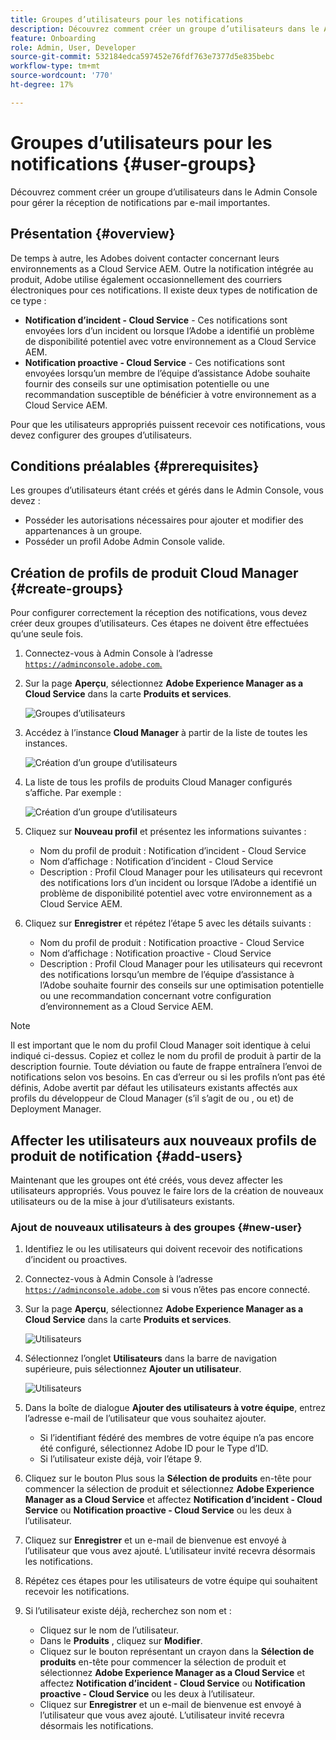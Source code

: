 ```yaml
---
title: Groupes d’utilisateurs pour les notifications
description: Découvrez comment créer un groupe d’utilisateurs dans le Admin Console pour gérer la réception de notifications par e-mail importantes.
feature: Onboarding
role: Admin, User, Developer
source-git-commit: 532184edca597452e76fdf763e7377d5e835bebc
workflow-type: tm+mt
source-wordcount: '770'
ht-degree: 17%

---
```



# Groupes d’utilisateurs pour les notifications {#user-groups}

Découvrez comment créer un groupe d’utilisateurs dans le Admin Console pour gérer la réception de notifications par e-mail importantes.

## Présentation {#overview}

De temps à autre, les Adobes doivent contacter concernant leurs environnements as a Cloud Service AEM. Outre la notification intégrée au produit, Adobe utilise également occasionnellement des courriers électroniques pour ces notifications. Il existe deux types de notification de ce type :

* **Notification d’incident - Cloud Service** - Ces notifications sont envoyées lors d’un incident ou lorsque l’Adobe a identifié un problème de disponibilité potentiel avec votre environnement as a Cloud Service AEM.
* **Notification proactive - Cloud Service** - Ces notifications sont envoyées lorsqu’un membre de l’équipe d’assistance Adobe souhaite fournir des conseils sur une optimisation potentielle ou une recommandation susceptible de bénéficier à votre environnement as a Cloud Service AEM.

Pour que les utilisateurs appropriés puissent recevoir ces notifications, vous devez configurer des groupes d’utilisateurs.

## Conditions préalables {#prerequisites}

Les groupes d’utilisateurs étant créés et gérés dans le Admin Console, vous devez :

* Posséder les autorisations nécessaires pour ajouter et modifier des appartenances à un groupe.
* Posséder un profil Adobe Admin Console valide.

## Création de profils de produit Cloud Manager {#create-groups}

Pour configurer correctement la réception des notifications, vous devez créer deux groupes d’utilisateurs. Ces étapes ne doivent être effectuées qu’une seule fois.

1. Connectez-vous à Admin Console à l’adresse [`https://adminconsole.adobe.com`.](https://adminconsole.adobe.com)

1. Sur la page **Aperçu**, sélectionnez **Adobe Experience Manager as a Cloud Service** dans la carte **Produits et services**.

   ![Groupes d’utilisateurs](assets/products_services.png)

1. Accédez à l’instance **Cloud Manager** à partir de la liste de toutes les instances.

   ![Création d’un groupe d’utilisateurs](assets/cloud_manager_instance.png)

1. La liste de tous les profils de produits Cloud Manager configurés s’affiche. Par exemple :

   ![Création d’un groupe d’utilisateurs](assets/cloud_manager_profiles.png)

1. Cliquez sur **Nouveau profil** et présentez les informations suivantes :

   * Nom du profil de produit : Notification d’incident - Cloud Service
   * Nom d’affichage : Notification d’incident - Cloud Service
   * Description : Profil Cloud Manager pour les utilisateurs qui recevront des notifications lors d’un incident ou lorsque l’Adobe a identifié un problème de disponibilité potentiel avec votre environnement as a Cloud Service AEM.

1. Cliquez sur **Enregistrer** et répétez l’étape 5 avec les détails suivants :

   * Nom du profil de produit : Notification proactive - Cloud Service
   * Nom d’affichage : Notification proactive - Cloud Service
   * Description : Profil Cloud Manager pour les utilisateurs qui recevront des notifications lorsqu’un membre de l’équipe d’assistance à l’Adobe souhaite fournir des conseils sur une optimisation potentielle ou une recommandation concernant votre configuration d’environnement as a Cloud Service AEM.

>[!NOTE]
>
>Il est important que le nom du profil Cloud Manager soit identique à celui indiqué ci-dessus. Copiez et collez le nom du profil de produit à partir de la description fournie. Toute déviation ou faute de frappe entraînera l’envoi de notifications selon vos besoins. En cas d’erreur ou si les profils n’ont pas été définis, Adobe avertit par défaut les utilisateurs existants affectés aux profils du développeur de Cloud Manager (s’il s’agit de ou , ou et) de Deployment Manager.

## Affecter les utilisateurs aux nouveaux profils de produit de notification {#add-users}

Maintenant que les groupes ont été créés, vous devez affecter les utilisateurs appropriés. Vous pouvez le faire lors de la création de nouveaux utilisateurs ou de la mise à jour d’utilisateurs existants.

### Ajout de nouveaux utilisateurs à des groupes {#new-user}

1. Identifiez le ou les utilisateurs qui doivent recevoir des notifications d’incident ou proactives.

1. Connectez-vous à Admin Console à l’adresse [`https://adminconsole.adobe.com`](https://adminconsole.adobe.com) si vous n’êtes pas encore connecté.

1. Sur la page **Aperçu**, sélectionnez **Adobe Experience Manager as a Cloud Service** dans la carte **Produits et services**.

   ![Utilisateurs](assets/product_services.png)

1. Sélectionnez l’onglet **Utilisateurs** dans la barre de navigation supérieure, puis sélectionnez **Ajouter un utilisateur**.

   ![Utilisateurs](assets/cloud_manager_add_user.png)

1. Dans la boîte de dialogue **Ajouter des utilisateurs à votre équipe**, entrez l’adresse e-mail de l’utilisateur que vous souhaitez ajouter.

   * Si l’identifiant fédéré des membres de votre équipe n’a pas encore été configuré, sélectionnez Adobe ID pour le Type d’ID.
   * Si l’utilisateur existe déjà, voir l’étape 9.

1. Cliquez sur le bouton Plus sous la **Sélection de produits** en-tête pour commencer la sélection de produit et sélectionnez **Adobe Experience Manager as a Cloud Service** et affectez **Notification d’incident - Cloud Service** ou **Notification proactive - Cloud Service** ou les deux à l’utilisateur.

1. Cliquez sur **Enregistrer** et un e-mail de bienvenue est envoyé à l’utilisateur que vous avez ajouté. L’utilisateur invité recevra désormais les notifications.

1. Répétez ces étapes pour les utilisateurs de votre équipe qui souhaitent recevoir les notifications.

1. Si l’utilisateur existe déjà, recherchez son nom et :

   * Cliquez sur le nom de l’utilisateur.
   * Dans le **Produits** , cliquez sur **Modifier**.
   * Cliquez sur le bouton représentant un crayon dans la **Sélection de produits** en-tête pour commencer la sélection de produit et sélectionnez **Adobe Experience Manager as a Cloud Service** et affectez **Notification d’incident - Cloud Service** ou **Notification proactive - Cloud Service** ou les deux à l’utilisateur.
   * Cliquez sur **Enregistrer** et un e-mail de bienvenue est envoyé à l’utilisateur que vous avez ajouté. L’utilisateur invité recevra désormais les notifications.
